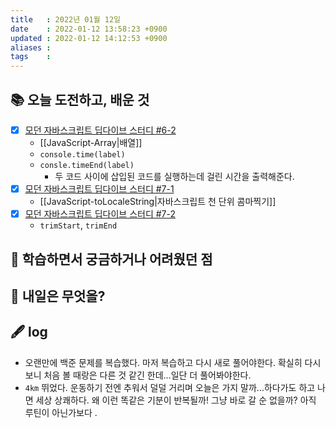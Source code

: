 ```yaml
---
title   : 2022년 01월 12일 
date    : 2022-01-12 13:58:23 +0900
updated : 2022-01-12 14:12:53 +0900
aliases : 
tags    : 
---
```

## 📚 오늘 도전하고, 배운 것
- [x] [모던 자바스크립트 딥다이브 스터디 #6-2](https://youtu.be/bpvmUePh7ZM)
  - [[JavaScript-Array|배열]]
  - `console.time(label)`
  - `consle.timeEnd(label)`
	- 두 코드 사이에 삽입된 코드를 실행하는데 걸린 시간을 출력해준다. 
- [x] [모던 자바스크립트 딥다이브 스터디 #7-1](https://youtu.be/fVj5q2IaeAY)
	- [[JavaScript-toLocaleString|자바스크립트 천 단위 콤마찍기]]
- [x] [모던 자바스크립트 딥다이브 스터디 #7-2](https://youtu.be/poVRjQyhkM0)
	- `trimStart`, `trimEnd`

## 🤔 학습하면서 궁금하거나 어려웠던 점 

## 🌅 내일은 무엇을?

## 🖋 log
- 오랜만에 백준 문제를 복습했다. 마저 복습하고 다시 새로 풀어야한다. 확실히 다시 보니 처음 볼 때랑은 다른 것 같긴 한데...일단 더 풀어봐야한다. 
- `4km` 뛰었다. 운동하기 전엔 추워서 덜덜 거리며 오늘은 가지 말까...하다가도 하고 나면 세상 상쾌하다. 왜 이런 똑같은 기분이 반복될까! 그냥 바로 갈 순 없을까? 아직 루틴이 아닌가보다 .
